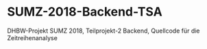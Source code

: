 # SUMZ-2018-Backend-TSA
DHBW-Projekt SUMZ 2018, Teilprojekt-2 Backend, Quellcode für die Zeitreihenanalyse
